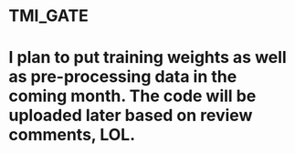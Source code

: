 # TMI_GATE
# I plan to put training weights as well as pre-processing data in the coming month. The code will be uploaded later based on review comments, LOL.
